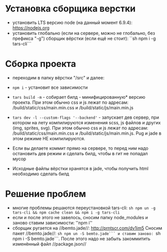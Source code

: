 Установка сборщика верстки
==========================
- установить LTS версию node (на данный момент 6.9.4): https://nodejs.org
- установить глобально (если на сервере, можно не глобально, без префикса "-g") сборщик вёрстки (если ещё не стоит): ``sh npm i -g tars-cli```

# Сборка проекта
- переходим в папку вёрстки "/src" и далее:
- <code>npm i</code> - установит все зависимости
- <code>tars build -m</code> - собирает билд - минифицированную* версию проекта. При этом обычно css и js лежат по адресам: /build/static/css/main.min.css и /build/static/js/main.min.js
- <code>tars dev -l --custom-flags '--backend'</code> - запускает дев сервер, при котором на лету компилируются изменения scss, js файлов и других (img, sprites, svg). При этом обычно css и js лежат по адресам: /build/static/css/main.min.css и /build/static/js/main.min.js. Pug и jade в этом режиме НЕ компилируются.

- Если вы делаете коммит прямо на сервере, то перед ним надо остановить дев режим и сделать билд, чтобы в гит не попадал мусор 

- Исходные файлы вёрстки хранятся в jade, чтобы получить html необходимо сделать билд


# Решение проблем
- многие проблемы решаются переустановкой tars-cli: ```sh npm un -g tars-cli && npm cache clean && npm i -g tars-cli```
- если и после этого не завелось, сносим папку node_modules и заново ставим зависимости: ''npm i''
- сборщик ругается на //bemto.jade//: http://prntscr.com/dv1im5 Сносим пакет //bemto.jade//: ``sh npm un -S bemto.jade``` и ставим заново: ``sh npm i -S bemto.jade```. После этого надо не забыть закоммитить изменённый файл //package.json//
